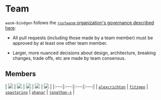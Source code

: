 # Team

`wasm-bindgen` follows the [`rustwasm` organization's governance described
here][governance]:

* All pull requests (including those made by a team member) must be approved by
  at least one other team member.

* Larger, more nuanced decisions about design, architecture, breaking changes,
  trade offs, etc are made by team consensus.

[governance]: https://github.com/rustwasm/team/blob/master/GOVERNANCE.md#repositories

## Members

<style>
img {
    max-width: 117px;
    max-height: 117px;
}
</style>

| [![](https://github.com/alexcrichton.png?size=117)][alexcrichton] | [![](https://github.com/fitzgen.png?size=117)][fitzgen] | [![](https://github.com/spastorino.png?size=117)][spastorino] | [![](https://github.com/ohanar.png?size=117)][ohanar] | [![](https://github.com/jonathan-s.png?size=117)][jonathan-s] |
|:---:|:---:|:---:|:---:|
| [`alexcrichton`][alexcrichton] | [`fitzgen`][fitzgen] | [`spastorino`][spastorino] | [`ohanar`][ohanar] | [`jonathan-s`][jonathan-s] |

[alexcrichton]: https://github.com/alexcrichton
[fitzgen]: https://github.com/fitzgen
[spastorino]: https://github.com/spastorino
[ohanar]: https://github.com/ohanar
[jonathan-s]: https://github.com/jonathan-s
